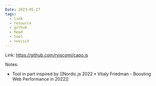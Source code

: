 ```yaml
---
Date: 2023-05-27
tags: 
  - link
  - resource
  - github
  - head
  - tool
  - revisit
---
```


Link: https://github.com/rviscomi/capo.js

Notes:
- Tool in part inspired by [[Nordic.js 2022 • Vitaly Friedman - Boosting Web Performance in 2022]]